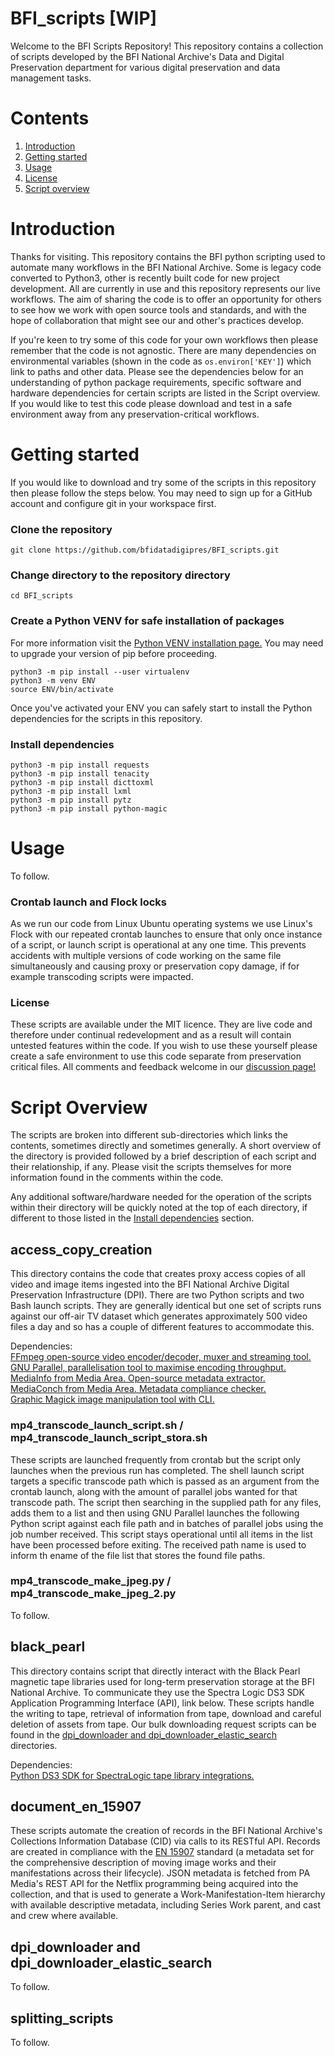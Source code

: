 # BFI_scripts [WIP]
Welcome to the BFI Scripts Repository! This repository contains a collection of scripts developed by the BFI National Archive's Data and Digital Preservation department for various digital preservation and data management tasks.


# Contents

1. [Introduction](#-Introduction)
2. [Getting started](#-Getting-Started)
3. [Usage](#-Usage)
4. [License](###-License)
5. [Script overview](#-Script-Overview)


# Introduction

Thanks for visiting. This repository contains the BFI python scripting used to automate many workflows in the BFI National Archive. Some is legacy code converted to Python3, other is recently built code for new project development. All are currently in use and this repository represents our live workflows. The aim of sharing the code is to offer an opportunity for others to see how we work with open source tools and standards, and with the hope of collaboration that might see our and other's practices develop.

If you're keen to try some of this code for your own workflows then please remember that the code is not agnostic. There are many dependencies on environmental variables (shown in the code as `os.environ['KEY']`) which link to paths and other data. Please see the dependencies below for an understanding of python package requirements, specific software and hardware dependencies for certain scripts are listed in the Script overview. If you would like to test this code please download and test in a safe environment away from any preservation-critical workflows.


# Getting started

If you would like to download and try some of the scripts in this repository then please follow the steps below. You may need to sign up for a GitHub account and configure git in your workspace first.

### Clone the repository
`git clone https://github.com/bfidatadigipres/BFI_scripts.git`

### Change directory to the repository directory
`cd BFI_scripts`

### Create a Python VENV for safe installation of packages
For more information visit the [Python VENV installation page.](https://packaging.python.org/en/latest/guides/installing-using-pip-and-virtual-environments/)
You may need to upgrade your version of pip before proceeding.

`python3 -m pip install --user virtualenv`  
`python3 -m venv ENV`  
`source ENV/bin/activate`  

Once you've activated your ENV you can safely start to install the Python dependencies for the scripts in this repository.

### Install dependencies
`python3 -m pip install requests`  
`python3 -m pip install tenacity`  
`python3 -m pip install dicttoxml`  
`python3 -m pip install lxml`  
`python3 -m pip install pytz`  
`python3 -m pip install python-magic`  


# Usage

To follow.

### Crontab launch and Flock locks

As we run our code from Linux Ubuntu operating systems we use Linux's Flock with our repeated crontab launches to ensure that only once instance of a script, or launch script is operational at any one time. This prevents accidents with multiple versions of code working on the same file simultaneously and causing proxy or preservation copy damage, if for example transcoding scripts were impacted.

### License
These scripts are available under the MIT licence. They are live code and therefore under continual redevelopment and as a result will contain untested features within the code. If you wish to use these yourself please create a safe environment to use this code separate from preservation critical files. All comments and feedback welcome in our [discussion page!](https://github.com/bfidatadigipres/BFI_scripts/discussions)


# Script Overview

The scripts are broken into different sub-directories which links the contents, sometimes directly and sometimes generally. A short overview of the directory is provided followed by a brief description of each script and their relationship, if any. Please visit the scripts themselves for more information found in the comments within the code.  

Any additional software/hardware needed for the operation of the scripts within their directory will be quickly noted at the top of each directory, if different to those listed in the [Install dependencies](###-Install-dependencies) section.  

## access_copy_creation

This directory contains the code that creates proxy access copies of all video and image items ingested into the BFI National Archive Digital Preservation Infrastructure (DPI). There are two Python scripts and two Bash launch scripts. They are generally identical but one set of scripts runs against our off-air TV dataset which generates approximately 500 video files a day and so has a couple of different features to accommodate this.

Dependencies:  
[FFmpeg open-source video encoder/decoder, muxer and streaming tool.](https://ffmpeg.org)  
[GNU Parallel, parallelisation tool to maximise encoding throughput.](https://www.gnu.org/software/parallel/)
[MediaInfo from Media Area. Open-source metadata extractor.](https://mediaarea.net/mediainfo)  
[MediaConch from Media Area. Metadata compliance checker.](https://mediaarea.net/mediaconch)  
[Graphic Magick image manipulation tool with CLI.](http://www.graphicsmagick.org/download.html)   

### mp4_transcode_launch_script.sh / mp4_transcode_launch_script_stora.sh

These scripts are launched frequently from crontab but the script only launches when the previous run has completed. The shell launch script targets a specific transcode path which is passed as an argument from the crontab launch, along with the amount of parallel jobs wanted for that transcode path. The script then searching in the supplied path for any files, adds them to a list and then using GNU Parallel launches the following Python script against each file path and in batches of parallel jobs using the job number received. This script stays operational until all items in the list have been processed before exiting. The received path name is used to inform th ename of the file list that stores the found file paths.

### mp4_transcode_make_jpeg.py / mp4_transcode_make_jpeg_2.py

To follow.


## black_pearl

This directory contains script that directly interact with the Black Pearl magnetic tape libraries used for long-term preservation storage at the BFI National Archive. To communicate they use the Spectra Logic DS3 SDK Application Programming Interface (API), link below. These scripts handle the writing to tape, retrieval of information from tape, download and careful deletion of assets from tape. Our bulk downloading request scripts can be found in the [dpi_downloader and dpi_downloader_elastic_search](##-dpi_downloader-and-dpi_downloader_elastic_search) directories.

Dependencies:  
[Python DS3 SDK for SpectraLogic tape library integrations.](https://github.com/SpectraLogic/ds3_python_sdk)  


## document_en_15907

These scripts automate the creation of records in the BFI National Archive's Collections Information Database (CID) via calls to its RESTful API. Records are created in compliance with the [EN 15907](https://filmstandards.org/fsc/index.php/EN_15907) standard (a metadata set for the comprehensive description of moving image works and their manifestations across their lifecycle). JSON metadata is fetched from PA Media's REST API for the Netflix programming being acquired into the collection, and that is used to generate a Work-Manifestation-Item hierarchy with available descriptive metadata, including Series Work parent, and cast and crew where available.


## dpi_downloader and dpi_downloader_elastic_search

To follow.


## splitting_scripts

To follow.
